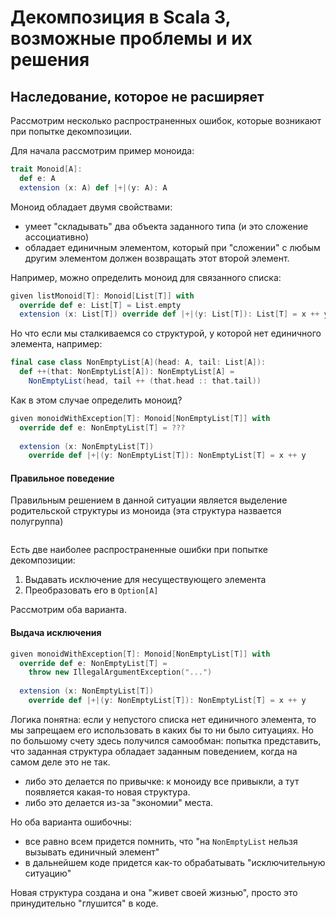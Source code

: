 # Декомпозиция в Scala 3, возможные проблемы и их решения

## Наследование, которое не расширяет

Рассмотрим несколько распространенных ошибок, которые возникают при попытке декомпозиции.

Для начала рассмотрим пример моноида:

```scala
trait Monoid[A]:
  def e: A
  extension (x: A) def |+|(y: A): A
```

Моноид обладает двумя свойствами:

- умеет "складывать" два объекта заданного типа (и это сложение ассоциативно)
- обладает единичным элементом, который при "сложении" с любым другим элементом должен возвращать этот второй элемент.

Например, можно определить моноид для связанного списка:

```scala
given listMonoid[T]: Monoid[List[T]] with
  override def e: List[T] = List.empty
  extension (x: List[T]) override def |+|(y: List[T]): List[T] = x ++ y
```

Но что если мы сталкиваемся со структурой, у которой нет единичного элемента, например:

```scala
final case class NonEmptyList[A](head: A, tail: List[A]):
  def ++(that: NonEmptyList[A]): NonEmptyList[A] =
    NonEmptyList(head, tail ++ (that.head :: that.tail))
```

Как в этом случае определить моноид?

```scala
given monoidWithException[T]: Monoid[NonEmptyList[T]] with
  override def e: NonEmptyList[T] = ???
  
  extension (x: NonEmptyList[T])
    override def |+|(y: NonEmptyList[T]): NonEmptyList[T] = x ++ y
```

#### Правильное поведение

Правильным решением в данной ситуации является выделение родительской структуры из моноида 
(эта структура назвается полугруппа)

```scala

```


Есть две наиболее распространенные ошибки при попытке декомпозиции:

1) Выдавать исключение для несуществующего элемента
2) Преобразовать его в `Option[A]`

Рассмотрим оба варианта.

#### Выдача исключения

```scala
given monoidWithException[T]: Monoid[NonEmptyList[T]] with
  override def e: NonEmptyList[T] =
    throw new IllegalArgumentException("...")
    
  extension (x: NonEmptyList[T])
    override def |+|(y: NonEmptyList[T]): NonEmptyList[T] = x ++ y
```

Логика понятна: если у непустого списка нет единичного элемента, 
то мы запрещаем его использовать в каких бы то ни было ситуациях. 
Но по большому счету здесь получился самообман: 
попытка представить, что заданная структура обладает заданным поведением, когда на самом деле это не так.

- либо это делается по привычке: к моноиду все привыкли, а тут появляется какая-то новая структура. 
- либо это делается из-за "экономии" места.

Но оба варианта ошибочны:

- все равно всем придется помнить, что "на `NonEmptyList` нельзя вызывать единичный элемент"
- в дальнейшем коде придется как-то обрабатывать "исключительную ситуацию"

Новая структура создана и она "живет своей жизнью", просто это принудительно "глушится" в коде.


